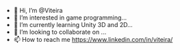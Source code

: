 - 👋 Hi, I’m @Viteira
- 👀 I’m interested in game programming...
- 🌱 I’m currently learning Unity 3D and 2D...
- 💞️ I’m looking to collaborate on ...
- 📫 How to reach me https://www.linkedin.com/in/viteira/

<!---
Viteira/Viteira is a ✨ special ✨ repository because its `README.md` (this file) appears on your GitHub profile.
You can click the Preview link to take a look at your changes.
--->
